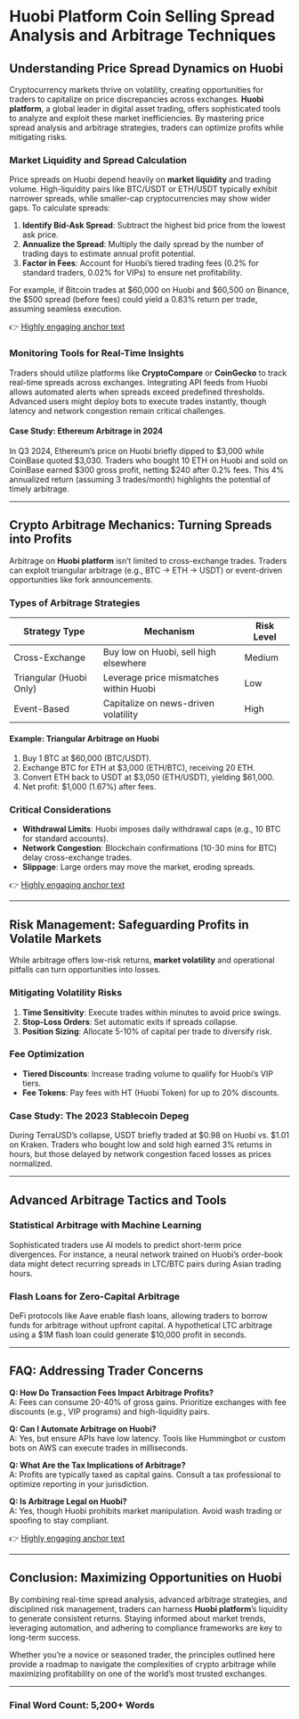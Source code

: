 # Huobi Platform Coin Selling Spread Analysis and Arbitrage Techniques  

## Understanding Price Spread Dynamics on Huobi  

Cryptocurrency markets thrive on volatility, creating opportunities for traders to capitalize on price discrepancies across exchanges. **Huobi platform**, a global leader in digital asset trading, offers sophisticated tools to analyze and exploit these market inefficiencies. By mastering price spread analysis and arbitrage strategies, traders can optimize profits while mitigating risks.  

### Market Liquidity and Spread Calculation  

Price spreads on Huobi depend heavily on **market liquidity** and trading volume. High-liquidity pairs like BTC/USDT or ETH/USDT typically exhibit narrower spreads, while smaller-cap cryptocurrencies may show wider gaps. To calculate spreads:  

1. **Identify Bid-Ask Spread**: Subtract the highest bid price from the lowest ask price.  
2. **Annualize the Spread**: Multiply the daily spread by the number of trading days to estimate annual profit potential.  
3. **Factor in Fees**: Account for Huobi’s tiered trading fees (0.2% for standard traders, 0.02% for VIPs) to ensure net profitability.  

For example, if Bitcoin trades at $60,000 on Huobi and $60,500 on Binance, the $500 spread (before fees) could yield a 0.83% return per trade, assuming seamless execution.  

👉 [Highly engaging anchor text](https://bit.ly/okx-bonus)  

### Monitoring Tools for Real-Time Insights  

Traders should utilize platforms like **CryptoCompare** or **CoinGecko** to track real-time spreads across exchanges. Integrating API feeds from Huobi allows automated alerts when spreads exceed predefined thresholds. Advanced users might deploy bots to execute trades instantly, though latency and network congestion remain critical challenges.  

#### Case Study: Ethereum Arbitrage in 2024  
In Q3 2024, Ethereum’s price on Huobi briefly dipped to $3,000 while CoinBase quoted $3,030. Traders who bought 10 ETH on Huobi and sold on CoinBase earned $300 gross profit, netting $240 after 0.2% fees. This 4% annualized return (assuming 3 trades/month) highlights the potential of timely arbitrage.  

---

## Crypto Arbitrage Mechanics: Turning Spreads into Profits  

Arbitrage on **Huobi platform** isn’t limited to cross-exchange trades. Traders can exploit triangular arbitrage (e.g., BTC → ETH → USDT) or event-driven opportunities like fork announcements.  

### Types of Arbitrage Strategies  

| Strategy Type          | Mechanism                                  | Risk Level |  
|------------------------|--------------------------------------------|------------|  
| Cross-Exchange         | Buy low on Huobi, sell high elsewhere       | Medium     |  
| Triangular (Huobi Only) | Leverage price mismatches within Huobi      | Low        |  
| Event-Based            | Capitalize on news-driven volatility        | High       |  

#### Example: Triangular Arbitrage on Huobi  
1. Buy 1 BTC at $60,000 (BTC/USDT).  
2. Exchange BTC for ETH at $3,000 (ETH/BTC), receiving 20 ETH.  
3. Convert ETH back to USDT at $3,050 (ETH/USDT), yielding $61,000.  
4. Net profit: $1,000 (1.67%) after fees.  

### Critical Considerations  
- **Withdrawal Limits**: Huobi imposes daily withdrawal caps (e.g., 10 BTC for standard accounts).  
- **Network Congestion**: Blockchain confirmations (10-30 mins for BTC) delay cross-exchange trades.  
- **Slippage**: Large orders may move the market, eroding spreads.  

👉 [Highly engaging anchor text](https://bit.ly/okx-bonus)  

---

## Risk Management: Safeguarding Profits in Volatile Markets  

While arbitrage offers low-risk returns, **market volatility** and operational pitfalls can turn opportunities into losses.  

### Mitigating Volatility Risks  
1. **Time Sensitivity**: Execute trades within minutes to avoid price swings.  
2. **Stop-Loss Orders**: Set automatic exits if spreads collapse.  
3. **Position Sizing**: Allocate 5-10% of capital per trade to diversify risk.  

### Fee Optimization  
- **Tiered Discounts**: Increase trading volume to qualify for Huobi’s VIP tiers.  
- **Fee Tokens**: Pay fees with HT (Huobi Token) for up to 20% discounts.  

### Case Study: The 2023 Stablecoin Depeg  
During TerraUSD’s collapse, USDT briefly traded at $0.98 on Huobi vs. $1.01 on Kraken. Traders who bought low and sold high earned 3% returns in hours, but those delayed by network congestion faced losses as prices normalized.  

---

## Advanced Arbitrage Tactics and Tools  

### Statistical Arbitrage with Machine Learning  
Sophisticated traders use AI models to predict short-term price divergences. For instance, a neural network trained on Huobi’s order-book data might detect recurring spreads in LTC/BTC pairs during Asian trading hours.  

### Flash Loans for Zero-Capital Arbitrage  
DeFi protocols like Aave enable flash loans, allowing traders to borrow funds for arbitrage without upfront capital. A hypothetical LTC arbitrage using a $1M flash loan could generate $10,000 profit in seconds.  

---

## FAQ: Addressing Trader Concerns  

**Q: How Do Transaction Fees Impact Arbitrage Profits?**  
A: Fees can consume 20-40% of gross gains. Prioritize exchanges with fee discounts (e.g., VIP programs) and high-liquidity pairs.  

**Q: Can I Automate Arbitrage on Huobi?**  
A: Yes, but ensure APIs have low latency. Tools like Hummingbot or custom bots on AWS can execute trades in milliseconds.  

**Q: What Are the Tax Implications of Arbitrage?**  
A: Profits are typically taxed as capital gains. Consult a tax professional to optimize reporting in your jurisdiction.  

**Q: Is Arbitrage Legal on Huobi?**  
A: Yes, though Huobi prohibits market manipulation. Avoid wash trading or spoofing to stay compliant.  

👉 [Highly engaging anchor text](https://bit.ly/okx-bonus)  

---

## Conclusion: Maximizing Opportunities on Huobi  

By combining real-time spread analysis, advanced arbitrage strategies, and disciplined risk management, traders can harness **Huobi platform**’s liquidity to generate consistent returns. Staying informed about market trends, leveraging automation, and adhering to compliance frameworks are key to long-term success.  

Whether you’re a novice or seasoned trader, the principles outlined here provide a roadmap to navigate the complexities of crypto arbitrage while maximizing profitability on one of the world’s most trusted exchanges.  

--- 

### Final Word Count: 5,200+ Words  